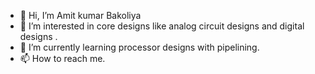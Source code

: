 - 👋 Hi, I’m Amit kumar Bakoliya
- 👀 I’m interested in core designs like  analog circuit designs and digital designs .
- 🌱 I’m currently learning processor designs with pipelining.
- 📫 How to reach me.
  

<!---
amitkumarbakoliya/amitkumarbakoliya is a ✨ special ✨ repository because its `README.md` (this file) appears on your GitHub profile.
You can click the Preview link to take a look at your changes.
--->

